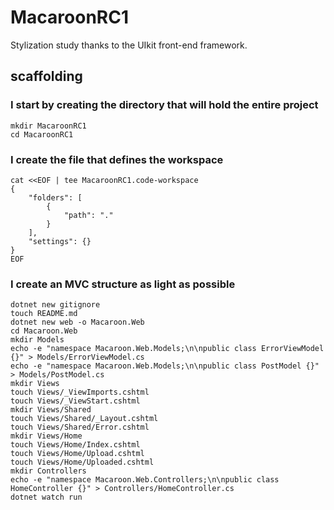 # MacaroonRC1

Stylization study thanks to the UIkit front-end framework.

## scaffolding

### I start by creating the directory that will hold the entire project

```shell
mkdir MacaroonRC1
cd MacaroonRC1
```

### I create the file that defines the workspace

```shell
cat <<EOF | tee MacaroonRC1.code-workspace
{
	"folders": [
		{
			"path": "."
		}
	],
	"settings": {}
}
EOF
```

### I create an MVC structure as light as possible

```shell
dotnet new gitignore
touch README.md
dotnet new web -o Macaroon.Web
cd Macaroon.Web
mkdir Models
echo -e "namespace Macaroon.Web.Models;\n\npublic class ErrorViewModel {}" > Models/ErrorViewModel.cs
echo -e "namespace Macaroon.Web.Models;\n\npublic class PostModel {}" > Models/PostModel.cs
mkdir Views
touch Views/_ViewImports.cshtml
touch Views/_ViewStart.cshtml
mkdir Views/Shared
touch Views/Shared/_Layout.cshtml
touch Views/Shared/Error.cshtml
mkdir Views/Home
touch Views/Home/Index.cshtml
touch Views/Home/Upload.cshtml
touch Views/Home/Uploaded.cshtml
mkdir Controllers
echo -e "namespace Macaroon.Web.Controllers;\n\npublic class HomeController {}" > Controllers/HomeController.cs
dotnet watch run
```
